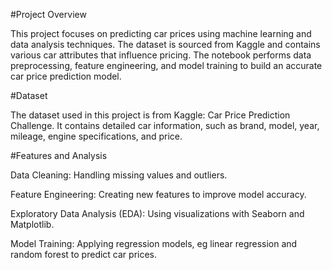 #Project Overview

This project focuses on predicting car prices using machine learning and data analysis techniques. The dataset is sourced from Kaggle and contains various car attributes that influence pricing. The notebook performs data preprocessing, feature engineering, and model training to build an accurate car price prediction model.

#Dataset

The dataset used in this project is from Kaggle: Car Price Prediction Challenge. It contains detailed car information, such as brand, model, year, mileage, engine specifications, and price.

#Features and Analysis

Data Cleaning: Handling missing values and outliers.

Feature Engineering: Creating new features to improve model accuracy.

Exploratory Data Analysis (EDA): Using visualizations with Seaborn and Matplotlib.

Model Training: Applying regression models, eg linear regression and random forest to predict car prices.


